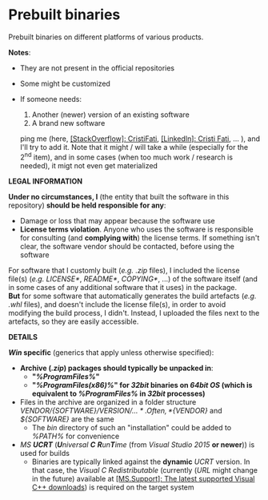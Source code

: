 Prebuilt binaries
=================

Prebuilt binaries on different platforms of various products.


**Notes**:

- They are not present in the official repositories
- Some might be customized
- If someone needs:
    1. Another (newer) version of an existing software
    2. A brand new software

    ping me (here, [\[StackOverflow\]: CristiFati](https://stackoverflow.com/users/4788546/cristifati), [\[LinkedIn\]: Cristi Fati](https://www.linkedin.com/in/cristi-fati-6942b844), ... ), and I'll try to add it. Note that it might / will take a while (especially for the 2<sup>nd</sup> item), and in some cases (when too much work / research is needed), it migt not even get materialized


**LEGAL INFORMATION**

**Under no circumstances, I** (the entity that built the software in this repository) **should be held responsible for any**:
- Damage or loss that may appear because the software use
- **License terms violation**. Anyone who uses the software is responsible for consulting (and **complying with**) the license terms. If something isn't clear, the software vendor should be contacted, before using the software

For software that I customly built (*e.g.* *.zip* files), I included the license file(s) (*e.g.* *LICENSE\**, *README\**, *COPYING\**, ...) of the software itself (and in some cases of any additional software that it uses) in the package. <br>**But** for some software that automatically generates the build artefacts (*e.g.* *.whl* files), and doesn't include the license file(s), in order to avoid modifying the build process, I didn't. Instead, I uploaded the files next to the artefacts, so they are easily accessible.


**DETAILS**

***Win* specific** (generics that apply unless otherwise specified):

- **Archive (*.zip*) packages should typically be unpacked in**:
    - **"*%ProgramFiles%*"**
    - **"*%ProgramFiles(x86)%*" for *32bit* binaries on *64bit* *OS* (which is equivalent to *%ProgramFiles%* in *32bit* processes)**
- Files in the archive are organized in a folder structure *${VENDOR}/${SOFTWARE}/${VERSION}/...*. Often, *${VENDOR}* and *${SOFTWARE}* are the same
    - The *bin* directory of such an "installation" could be added to *%PATH%* for convenience
- *MS **UCRT*** (<i><b>U</b>niversal <b>C</b> <b>R</b>un<b>T</b>ime</i> (from *Visual Studio 2015* **or newer**)) is used for builds
    - Binaries are typically linked against the **dynamic** *UCRT* version. In that case, the *Visual C Redistributable* (currently (*URL* might change in the future) available at [[MS.Support]: The latest supported Visual C++ downloads](https://support.microsoft.com/en-us/help/2977003/the-latest-supported-visual-c-downloads)) is required on the target system

